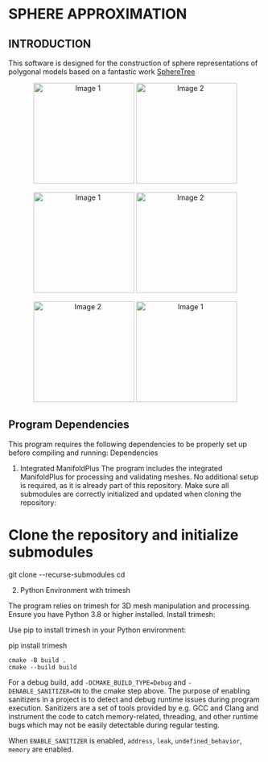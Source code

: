 
# SPHERE APPROXIMATION

## INTRODUCTION

This software is designed for the construction of sphere representations
of polygonal models based on a fantastic work [SphereTree](https://github.com/mlund/spheretree.git)

<p align="center">
  <img src="https://github.com/user-attachments/assets/ac2e3b6a-6a30-46d4-a211-f07bbb09a1dc" alt="Image 1" width="200">
  <img src="https://github.com/user-attachments/assets/5b851bf3-db31-4281-9beb-ee026f84ccf9" alt="Image 2" width="200">
</p>

<p align="center">
  <img src="https://github.com/user-attachments/assets/8ebe6235-737a-4058-9f7a-05f48c71b6b3" alt="Image 1" width="200">
  <img src="https://github.com/user-attachments/assets/0e5db557-0f87-439e-bb6c-e850fb81aec7" alt="Image 2" width="200">
</p>

<p align="center">
  <img src="https://github.com/user-attachments/assets/2ecf3c4d-2209-4e69-acbc-570510092a01" alt="Image 2" width="200">
  <img src="https://github.com/user-attachments/assets/28043498-e8e7-4fae-a09d-2caf87c24009" alt="Image 1" width="200">
</p>



## Program Dependencies

This program requires the following dependencies to be properly set up before compiling and running:
Dependencies
1. Integrated ManifoldPlus
The program includes the integrated ManifoldPlus for processing and validating meshes. No additional setup is required, as it is already part of this repository. Make sure all submodules are correctly initialized and updated when cloning the repository:

# Clone the repository and initialize submodules
git clone --recurse-submodules <repository-url>
cd <repository-folder>

2. Python Environment with trimesh

The program relies on trimesh for 3D mesh manipulation and processing. Ensure you have Python 3.8 or higher installed.
Install trimesh:

Use pip to install trimesh in your Python environment:

pip install trimesh

```console
cmake -B build .
cmake --build build
```

For a debug build, add `-DCMAKE_BUILD_TYPE=Debug` and `-DENABLE_SANITIZER=ON` to the cmake step above.
The purpose of enabling sanitizers in a project is to detect and debug runtime issues during program execution.
Sanitizers are a set of tools provided by e.g. GCC and Clang and instrument the code to catch memory-related, threading, and other runtime bugs which may not be easily detectable during regular testing. 

When `ENABLE_SANITIZER` is enabled, `address`, `leak`, `undefined_behavior`, `memory` are enabled.

